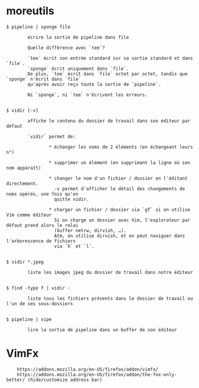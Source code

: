 # moreutils

    $ pipeline | sponge file

            écrire la sortie de pipeline dans file

            Quelle différence avec `tee`?

            `tee` écrit son entrée standard sur sa sortie standard et dans `file`.
            `sponge` écrit uniquement dans `file`.
            De plus, `tee` écrit dans `file` octet par octet, tandis que `sponge` n'écrit dans `file`
            qu'après avoir reçu toute la sortie de `pipeline`.

            Ni `sponge`, ni `tee` n'écrivent les erreurs.


    $ vidir [-v]

            affiche le contenu du dossier de travail dans son éditeur par défaut

            `vidir` permet de:

                    * échanger les noms de 2 éléments (en échangeant leurs n°)

                    * supprimer un élément (en supprimant la ligne où son nom apparaît)

                    * changer le nom d'un fichier / dossier en l'éditant directement.
                      -v permet d'afficher le détail des changements de noms opérés, une fois qu'on
                      quitte vidir.

                    * charger un fichier / dossier via `gf` si on utilise Vim comme éditeur
                      Si on charge un dossier avec Vim, l'explorateur par défaut prend alors le relai
                      (buffer netrw, dirvish, …).
                      Atm, on utilise dirvish, et on peut naviguer dans l'arborescence de fichiers
                      via `h` et `l`.


    $ vidir *.jpeg

            liste les images jpeg du dossier de travail dans notre éditeur


    $ find -type f | vidir -

            liste tous les fichiers présents dans le dossier de travail ou l'un de ses sous-dossiers


    $ pipeline | vipe

            lire la sortie de pipeline dans un buffer de son éditeur

# VimFx

        https://addons.mozilla.org/en-US/firefox/addon/vimfx/
        https://addons.mozilla.org/en-US/firefox/addon/the-fox-only-better/ (hide/customize address bar)

